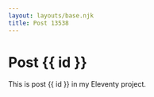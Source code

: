 ```yaml
---
layout: layouts/base.njk
title: Post 13538
---
```


# Post {{ id }}

This is post {{ id }} in my Eleventy project.
